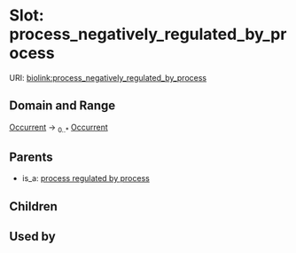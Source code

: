 
# Slot: process_negatively_regulated_by_process




URI: [biolink:process_negatively_regulated_by_process](https://w3id.org/biolink/vocab/process_negatively_regulated_by_process)


## Domain and Range

[Occurrent](Occurrent.md) &#8594;  <sub>0..\*</sub> [Occurrent](Occurrent.md)

## Parents

 *  is_a: [process regulated by process](process_regulated_by_process.md)

## Children


## Used by

